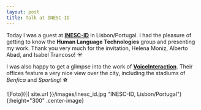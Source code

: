 ```yaml
---
layout: post
title: Talk at INESC-ID
---
```


Today I was a guest at <strong><a href="https://www.inesc-id.pt/" target="_blank" rel="noopener">INESC-ID</a></strong> in Lisbon/Portugal.
I had the pleasure of getting to know the <strong>Human Language Technologies</strong> group and presenting my work.
Thank you very much for the invitation, Helena Moniz, Alberto Abad, and Isabel Trancoso! &#9728;&#65039;

I was also happy to get a glimpse into the work of <strong><a href="https://www.voiceinteraction.ai/" target="_blank" rel="noopener">VoiceInteraction</a></strong>. 
Their offices feature a very nice view over the city, including the stadiums of <em>Benfica</em> and <em>Sporting</em>! &#9917; 

![Foto]({{ site.url }}/images/inesc_id.jpg "INESC-ID, Lisbon/Portugal"){:height="300" .center-image}
